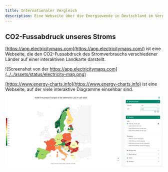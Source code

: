 ```yaml
---
title: Internationaler Vergleich
description: Eine Webseite über die Energiewende in Deutschland im Vergleich zu anderen Ländern.
---
```


## CO2-Fussabdruck unseres Stroms

[https://app.electricitymaps.com](https://app.electricitymaps.com/) ist eine Webseite, die den CO2-Fussabdruck des Stromverbrauchs verschiedener Länder auf einer interaktiven Landkarte darstellt.

![Screenshot von der https://app.electricitymaps.com](../../assets/status/electricity-map.png)

[https://www.energy-charts.info](https://www.energy-charts.info) ist eine Webseite, auf der viele interaktive Diagramme einsehbar sind.

![Screenshot von der ](../../assets/status/energy-charts.png)
